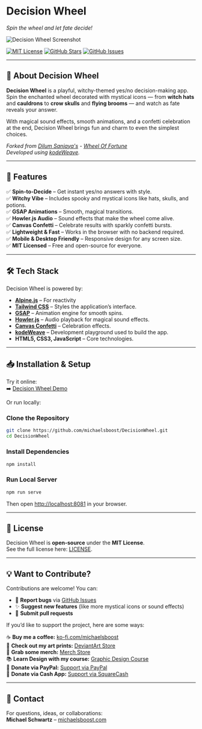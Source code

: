 # **Decision Wheel**  

_Spin the wheel and let fate decide!_  

![Decision Wheel Screenshot](https://raw.githubusercontent.com/michaelsboost/DecisionWheel/main/imgs/screenshot.jpeg)

[![MIT License](https://img.shields.io/github/license/michaelsboost/DecisionWheel)](LICENSE) [![GitHub Stars](https://img.shields.io/github/stars/michaelsboost/DecisionWheel)](https://github.com/michaelsboost/DecisionWheel/stargazers) [![GitHub Issues](https://img.shields.io/github/issues/michaelsboost/DecisionWheel)](https://github.com/michaelsboost/DecisionWheel/issues)  

---

## **🔮 About Decision Wheel**  

**Decision Wheel** is a playful, witchy-themed yes/no decision-making app. Spin the enchanted wheel decorated with mystical icons — from **witch hats** and **cauldrons** to **crow skulls** and **flying brooms** — and watch as fate reveals your answer.  

With magical sound effects, smooth animations, and a confetti celebration at the end, Decision Wheel brings fun and charm to even the simplest choices.  

_Forked from [Dilum Sanjaya's](https://codepen.io/dilums) - [Wheel Of Fortune](https://codepen.io/dilums/pen/azvYdbj)_  
_Developed using [kodeWeave](https://github.com/michaelsboost/kodeWeave)._  

---

## **🌟 Features**  

✅ **Spin-to-Decide** – Get instant yes/no answers with style.  
✅ **Witchy Vibe** – Includes spooky and mystical icons like hats, skulls, and potions.  
✅ **GSAP Animations** – Smooth, magical transitions.  
✅ **Howler.js Audio** – Sound effects that make the wheel come alive.  
✅ **Canvas Confetti** – Celebrate results with sparkly confetti bursts.  
✅ **Lightweight & Fast** – Works in the browser with no backend required.  
✅ **Mobile & Desktop Friendly** – Responsive design for any screen size.  
✅ **MIT Licensed** – Free and open-source for everyone.  

---

## **🛠️ Tech Stack**  

Decision Wheel is powered by:  

- **[Alpine.js](https://alpinejs.dev/)** – For reactivity
- **[Tailwind CSS](https://tailwindcss.com/)** – Styles the application’s interface.
- **[GSAP](https://greensock.com/gsap/)** – Animation engine for smooth spins.  
- **[Howler.js](https://howlerjs.com/)** – Audio playback for magical sound effects.  
- **[Canvas Confetti](https://www.kirilv.com/canvas-confetti/)** – Celebration effects.  
- **[kodeWeave](https://github.com/michaelsboost/kodeWeave)** – Development playground used to build the app.  
- **HTML5, CSS3, JavaScript** – Core technologies.  

---

## **📥 Installation & Setup**  

Try it online:  
➡️ [Decision Wheel Demo](https://michaelsboost.com/DecisionWheel)  

Or run locally:  

### **Clone the Repository**  
```bash
git clone https://github.com/michaelsboost/DecisionWheel.git
cd DecisionWheel
```

### **Install Dependencies**  
```bash
npm install
```

### **Run Local Server**  
```bash
npm run serve
```

Then open [http://localhost:8081](http://localhost:8081) in your browser.  

---

## **📜 License**  

Decision Wheel is **open-source** under the **MIT License**.  
See the full license here: [LICENSE](LICENSE).  

---

## **💡 Want to Contribute?**  

Contributions are welcome! You can:  
- 🐛 **Report bugs** via [GitHub Issues](https://github.com/michaelsboost/DecisionWheel/issues)  
- ✨ **Suggest new features** (like more mystical icons or sound effects)  
- 🔧 **Submit pull requests**  

If you’d like to support the project, here are some ways:  

☕ **Buy me a coffee:** [ko-fi.com/michaelsboost](http://ko-fi.com/michaelsboost)  
🎨 **Check out my art prints:** [DeviantArt Store](https://deviantart.com/michaelsboost/prints)  
👕 **Grab some merch:** [Merch Store](https://michaelsboost.com/gear)  
📚 **Learn Design with my course:** [Graphic Design Course](https://michaelsboost.com/graphicdesign)  
💙 **Donate via PayPal:** [Support via PayPal](https://michaelsboost.com/donate)  
💸 **Donate via Cash App:** [Support via SquareCash](https://cash.me/$michaelsboost)  

---

## **📧 Contact**  

For questions, ideas, or collaborations:  
**Michael Schwartz** – [michaelsboost.com](https://michaelsboost.com/)  
